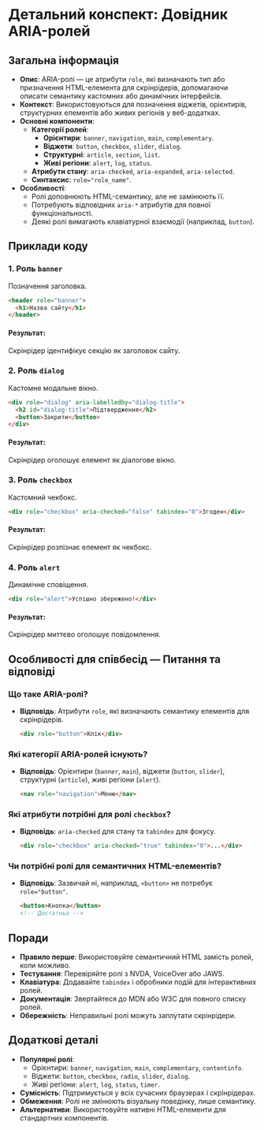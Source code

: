# Детальний конспект: Довідник ARIA-ролей

## Загальна інформація

- **Опис**: ARIA-ролі — це атрибути `role`, які визначають тип або призначення HTML-елемента для скрінрідерів, допомагаючи описати семантику кастомних або динамічних інтерфейсів.
- **Контекст**: Використовуються для позначення віджетів, орієнтирів, структурних елементів або живих регіонів у веб-додатках.
- **Основні компоненти**:
  - **Категорії ролей**:
    - **Орієнтири**: `banner`, `navigation`, `main`, `complementary`.
    - **Віджети**: `button`, `checkbox`, `slider`, `dialog`.
    - **Структурні**: `article`, `section`, `list`.
    - **Живі регіони**: `alert`, `log`, `status`.
  - **Атрибути стану**: `aria-checked`, `aria-expanded`, `aria-selected`.
  - **Синтаксис**: `role="role_name"`.
- **Особливості**:
  - Ролі доповнюють HTML-семантику, але не замінюють її.
  - Потребують відповідних `aria-*` атрибутів для повної функціональності.
  - Деякі ролі вимагають клавіатурної взаємодії (наприклад, `button`).

## Приклади коду

### 1. Роль `banner`

Позначення заголовка.

```html
<header role="banner">
  <h1>Назва сайту</h1>
</header>
```

#### Результат:

Скрінрідер ідентифікує секцію як заголовок сайту.

### 2. Роль `dialog`

Кастомне модальне вікно.

```html
<div role="dialog" aria-labelledby="dialog-title">
  <h2 id="dialog-title">Підтвердження</h2>
  <button>Закрити</button>
</div>
```

#### Результат:

Скрінрідер оголошує елемент як діалогове вікно.

### 3. Роль `checkbox`

Кастомний чекбокс.

```html
<div role="checkbox" aria-checked="false" tabindex="0">Згоден</div>
```

#### Результат:

Скрінрідер розпізнає елемент як чекбокс.

### 4. Роль `alert`

Динамічне сповіщення.

```html
<div role="alert">Успішно збережено!</div>
```

#### Результат:

Скрінрідер миттєво оголошує повідомлення.

## Особливості для співбесід — Питання та відповіді

### Що таке ARIA-ролі?

- **Відповідь**: Атрибути `role`, які визначають семантику елементів для скрінрідерів.
  ```html
  <div role="button">Клік</div>
  ```

### Які категорії ARIA-ролей існують?

- **Відповідь**: Орієнтири (`banner`, `main`), віджети (`button`, `slider`), структурні (`article`), живі регіони (`alert`).
  ```html
  <nav role="navigation">Меню</nav>
  ```

### Які атрибути потрібні для ролі `checkbox`?

- **Відповідь**: `aria-checked` для стану та `tabindex` для фокусу.
  ```html
  <div role="checkbox" aria-checked="true" tabindex="0">...</div>
  ```

### Чи потрібні ролі для семантичних HTML-елементів?

- **Відповідь**: Зазвичай ні, наприклад, `<button>` не потребує `role="button"`.
  ```html
  <button>Кнопка</button>
  <!-- Достатньо -->
  ```

## Поради

- **Правило перше**: Використовуйте семантичний HTML замість ролей, коли можливо.
- **Тестування**: Перевіряйте ролі з NVDA, VoiceOver або JAWS.
- **Клавіатура**: Додавайте `tabindex` і обробники подій для інтерактивних ролей.
- **Документація**: Звертайтеся до MDN або W3C для повного списку ролей.
- **Обережність**: Неправильні ролі можуть заплутати скрінрідери.

## Додаткові деталі

- **Популярні ролі**:
  - Орієнтири: `banner`, `navigation`, `main`, `complementary`, `contentinfo`.
  - Віджети: `button`, `checkbox`, `radio`, `slider`, `dialog`.
  - Живі регіони: `alert`, `log`, `status`, `timer`.
- **Сумісність**: Підтримується у всіх сучасних браузерах і скрінрідерах.
- **Обмеження**: Ролі не змінюють візуальну поведінку, лише семантику.
- **Альтернативи**: Використовуйте нативні HTML-елементи для стандартних компонентів.
